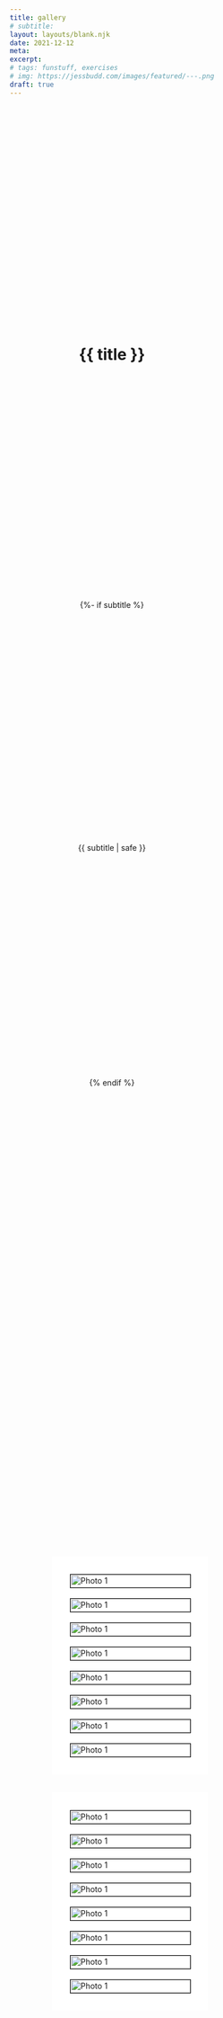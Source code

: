 ```yaml
---
title: gallery
# subtitle:
layout: layouts/blank.njk
date: 2021-12-12
meta:
excerpt:
# tags: funstuff, exercises
# img: https://jessbudd.com/images/featured/---.png
draft: true
---
```


<h1>{{ title }}</h1>

{%- if subtitle %}<p class='subtitle'>{{ subtitle | safe }}</p>{% endif %}

<div class="galleries">
<div class="gallery gallery1">
    <img src="../../images/TNF-fanorak.png" alt="Photo 1" tabindex="0" title="This is the title of the image"
    data-description="This is the description of the image">
        <img src="../../images/270-camo-sunset.jpg" alt="Photo 1" tabindex="0" title="This is the title of the image"
    data-description="This is the description of the image">
    <img src="../../images/canada-goose.jpg" alt="Photo 1" tabindex="0" title="This is the title of the image"
    data-description="This is the description of the image">
    <img src="../../images/coral-yeti.jpg" alt="Photo 1" tabindex="0" title="This is the title of the image"
    data-description="This is the description of the image">
        <img src="../../images/270-camo-sunset.jpg" alt="Photo 1" tabindex="0" title="This is the title of the image"
    data-description="This is the description of the image">
    <img src="../../images/canada-goose.jpg" alt="Photo 1" tabindex="0" title="This is the title of the image"
    data-description="This is the description of the image">
    <img src="../../images/coral-yeti.jpg" alt="Photo 1" tabindex="0" title="This is the title of the image"
    data-description="This is the description of the image">
    <img src="../../images/TNF-fanorak.png" alt="Photo 1" tabindex="0" title="This is the title of the image"
    data-description="This is the description of the image">
</div>

<div class="gallery gallery2">
    <img src="../../images/270-camo-sunset.jpg" alt="Photo 1" tabindex="0" title="This is the title of the image"
    data-description="This is the description of the image">
    <img src="../../images/canada-goose.jpg" alt="Photo 1" tabindex="0" title="This is the title of the image"
    data-description="This is the description of the image">
    <img src="../../images/coral-yeti.jpg" alt="Photo 1" tabindex="0" title="This is the title of the image"
    data-description="This is the description of the image">
    <img src="../../images/TNF-fanorak.png" alt="Photo 1" tabindex="0" title="This is the title of the image"
    data-description="This is the description of the image">
        <img src="../../images/270-camo-sunset.jpg" alt="Photo 1" tabindex="0" title="This is the title of the image"
    data-description="This is the description of the image">
    <img src="../../images/canada-goose.jpg" alt="Photo 1" tabindex="0" title="This is the title of the image"
    data-description="This is the description of the image">
    <img src="../../images/coral-yeti.jpg" alt="Photo 1" tabindex="0" title="This is the title of the image"
    data-description="This is the description of the image">
    <img src="../../images/TNF-fanorak.png" alt="Photo 1" tabindex="0" title="This is the title of the image"
    data-description="This is the description of the image">
</div>

<div class="modal">
    <div class="modalInner">
    <button aria-label="Previous Photo" class="prev">←</button>
    <figure>
        <img src="../../images/TNF-fanorak.png">
        <figcaption>
        <h2>Test Title</h2>
        <p>Lorem ipsum dolor sit amet consectetur adipisicing elit. Dolor dignissimos obcaecati nisi placeat eaque
            voluptate, exercitationem eius? Non, iusto provident itaque, voluptate labore a alias officia, amet sunt
            pariatur praesentium tenetur voluptatibus dolores mollitia quasi aliquid assumenda possimus maiores
            exercitationem!</p>
        </figcaption>
    </figure>
    <button class="next" aria-label="Next Photo">→</button>
    </div>
</div>
</div>

<script>
function Gallery(gallery) {
    if (!gallery) {
        throw new Error('No Gallery found');
    }
    // console.log(gallery);

    const images = Array.from(gallery.querySelectorAll('img'));
    const modal = document.querySelector('.modal');
    const prevButton = modal.querySelector('.prev');
    const nextButton = modal.querySelector('.next');
    let currentImage;

    function openModal() {
        // check if modal is already open
        if (modal.matches('.open')) {
            console.info('Modal already open');
            return;
        } 
        modal.classList.add('open');

        // event listeners to be bound when we open the modal
        window.addEventListener('keyup', handleKeyUp);
        nextButton.addEventListener('click', showNextImage);
        prevButton.addEventListener('click', showPrevImage);
    }

    function closeModal() {
        modal.classList.remove('open');
        // clean up eventListeners on close
        window.removeEventListener('keyup', handleKeyUp);
        nextButton.removeEventListener('click', showNextImage);
        prevButton.removeEventListener('click', showPrevImage);
    }

    function handleClickOutside(e) {
        if (e.target === e.currentTarget) {
            closeModal();
        }
    }

    function handleKeyUp(e) {
        if(e.key === 'Escape') return closeModal();
        if(e.key === 'ArrowRight') return showNextImage();
        if(e.key === 'ArrowLeft') return showPrevImage();
        if(e.key === 'Enter') return openModal();
    }

    function showImage(el) {
        if (!el) {
            console.info(('no image to show'));
        return;
        }
        openModal();
        modal.querySelector('img').src = el.src;
        modal.querySelector('h2').textContent = el.title;
        modal.querySelector('p').textContent = el.dataset.description;
        currentImage = el;
        // console.log(modal, currentImage);
    }

    function showNextImage() {
        showImage(currentImage.nextElementSibling || gallery.firstElementChild);
        
    }    
    function showPrevImage() {
       showImage(currentImage.previousElementSibling || gallery.lastElementChild);
        
    }

    images.forEach(image => image.addEventListener('click', (e) => showImage(e.currentTarget)));

    images.forEach(image => image.addEventListener('keyup', (e) => {
        if (e.key === 'Enter') {
            showImage(e.currentTarget);
        }
    }))
    
    modal.addEventListener('click', handleClickOutside);


}



const gallery1 = Gallery(document.querySelector('.gallery1'));
const gallery2 = Gallery(document.querySelector('.gallery2'));



</script>

<style>
body {
  min-height: 100vh;
  display: grid;
  align-items: start;
  justify-items: center;
}

.galleries {
  padding: 2rem;
  display: grid;
  grid-template-columns: 1fr;
  grid-gap: 2rem;
}
.gallery {
    display: grid;
    width: 100%;
    grid-template-columns: repeat(auto-fill, minmax(150px, 1fr));
    grid-gap: 20px;
    align-items: stretch;
    background: white;
    padding: 2rem;
    }

    .gallery img {
      width: 100%;
      object-fit: cover;
      border:1px solid black;
    }

    .modal {
      position: fixed;
      background: rgba(0, 0, 0, 0.5);
      z-index: 2;
      top: 0;
      right: 0;
      bottom: 0;
      left: 0;
      display: grid;
      align-items: center;
      justify-items: center;
      pointer-events: none;
      opacity: 0;
      transition: opacity 0.5s;
    }

    .modalInner {
      border-radius: 4px;
      background: white;
      box-shadow: 0 0 10px 10px rgba(0, 0, 0, 0.05);
      transform: translateY(-100vh);
      transition: all 0.5s;
      max-width: 1000px;
      height: calc(100vh - 100px);
      display: grid;
      grid-template-columns: 50px 1fr 50px;
      color: black;
      margin: 3rem;
    }

    .modal figure {
      height: 100%;
      display: grid;
      margin: 0;
      grid-template-rows: 1fr auto;
    }

    .modal img {
      height: 100%;
      width: 100%;
      object-fit: contain;
    }

    .modal.open {
      opacity: 1;
      pointer-events: all;
    }

    .modal figcaption {
      padding: 10px;
    }

    .modal h2 {
      color: black;
    }

    .modal.open .modalInner {
      transform: translateY(0);
    }
    button {
        text-decoration: none;
        background-color: #583ca0;
        color: #00ffd2;
        font-size: 1.2rem;
        padding: 12px 24px;
        border-radius: 4px;
        cursor: pointer;
    }
</style>
